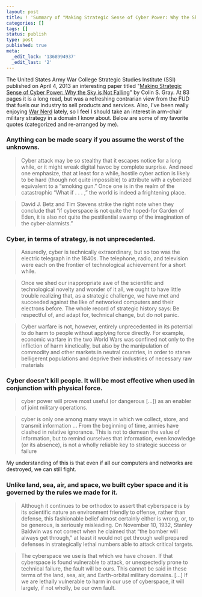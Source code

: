 ```yaml
---
layout: post
title: ! 'Summary of "Making Strategic Sense of Cyber Power: Why the Sky is Not Falling"'
categories: []
tags: []
status: publish
type: post
published: true
meta:
  _edit_lock: '1368994937'
  _edit_last: '2'
---
```

The United States Army War College Strategic Studies Institute (SSI) published on April 4, 2013 an interesting paper titled "<a href="http://www.strategicstudiesinstitute.army.mil/pubs/download.cfm?q=1147">Making Strategic Sense of Cyber Power: Why the Sky is Not Falling</a>" by Colin S. Gray.  At 83 pages it is a long read, but was a refreshing contrarian view from the FUD that fuels our industry to sell products and services.  Also, I've been really enjoying <a href="https://www.nsfwcorp.com/desk/war-nerd/">War Nerd</a> lately, so I feel I should take an interest in arm-chair military strategy in a domain I know about.  Below are some of my favorite quotes (categorized and re-arranged by me).

<h3>Anything can be made scary if you assume the worst of the unknowns.</h3>
<blockquote>Cyber attack may be so stealthy that it escapes notice for a long while, or it might wreak digital havoc by complete surprise. And need one emphasize, that at least for a while, hostile cyber action is likely to be hard (though not quite impossible) to attribute with a cyberized equivalent to a “smoking gun.” Once one is in the realm of the catastrophic “What if . . . ,” the world is indeed a frightening place.</blockquote>

<blockquote>David J. Betz and Tim Stevens strike the right note when they conclude that “if  cyberspace is not quite the hoped-for Garden of Eden, it is also not quite the pestilential swamp of the imagination of the cyber-alarmists.”</blockquote>

<h3>Cyber, in terms of strategy, is not unprecedented.</h3>
<blockquote>Assuredly, cyber is technically extraordinary, but so too was the electric telegraph in the 1840s. The telephone, radio, and television were each on the frontier of technological achievement for a short while.</blockquote>

<blockquote>Once we shed our inappropriate awe of the scientific and technological novelty and wonder of it all, we ought to have little trouble realizing that, as a strategic challenge, we have met and succeeded against the like of networked computers and their electrons before. The whole record of strategic history says: Be respectful of, and adapt for, technical change, but do not panic.</blockquote>

 <blockquote>Cyber warfare is not, however, entirely unprecedented in its potential to do harm to people without applying force directly. For example, economic warfare in the two World Wars was confined not only to the infliction of harm kinetically, but also by the manipulation of commodity and other markets in neutral countries, in order to starve belligerent populations and deprive their industries of necessary raw materials</blockquote>

<h3>Cyber doesn't kill people.  It will be most effective when used in conjunction with physical force.</h3>
<blockquote>cyber power will prove most useful (or dangerous [...]) as an enabler of joint military operations.</blockquote>

<blockquote>cyber is only one among many ways in which we collect, store, and transmit information ... From the beginning of  time, armies have clashed in relative ignorance. This is not to demean the value of information, but to remind ourselves that information, even knowledge (or its absence), is not a wholly reliable key to strategic success or failure</blockquote>

My understanding of this is that even if all our computers and networks are destroyed, we can still fight.

<h3>Unlike land, sea, air, and space, we built cyber space and it is governed by the rules we made for it.</h3>
<blockquote>Although it continues to be orthodox to assert that cyberspace is by its scientific nature an environment friendly to offense, rather than defense, this fashionable belief almost certainly either is wrong, or, to be generous, is seriously misleading.  On November 10, 1932, Stanley Baldwin was not correct when he claimed that “the bomber will always get through,” at least it would not get through well prepared defenses in strategically lethal numbers able to attack critical targets.</blockquote>

<blockquote>The cyberspace we use is that which we have chosen. If that cyberspace is found vulnerable to attack, or unexpectedly prone to technical failure, the fault will be ours. This cannot be said in these terms of the land, sea, air, and Earth-orbital military domains. [...] If we are lethally vulnerable to harm in our use of cyberspace, it will largely, if not wholly, be our own fault.</blockquote>



